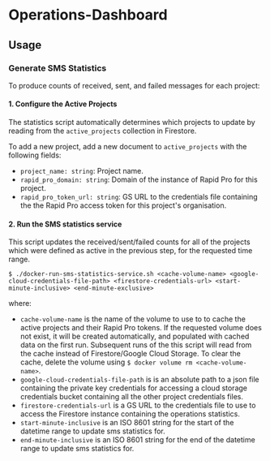 # Operations-Dashboard

## Usage

### Generate SMS Statistics
To produce counts of received, sent, and failed messages for each project:

#### 1. Configure the Active Projects
The statistics script automatically determines which projects to update by reading from the `active_projects`
collection in Firestore.

To add a new project, add a new document to `active_projects` with the following fields:
- `project_name: string`: Project name.
- `rapid_pro_domain: string`: Domain of the instance of Rapid Pro for this project.
- `rapid_pro_token_url: string`: GS URL to the credentials file containing the the Rapid Pro access token for this
  project's organisation.

#### 2. Run the SMS statistics service
This script updates the received/sent/failed counts for all of the projects which were defined as active in the previous
step, for the requested time range.

```
$ ./docker-run-sms-statistics-service.sh <cache-volume-name> <google-cloud-credentials-file-path> <firestore-credentials-url> <start-minute-inclusive> <end-minute-exclusive>
```

where:
- `cache-volume-name` is the name of the volume to use to to cache the active projects and their Rapid Pro tokens.
  If the requested volume does not exist, it will be created automatically, and populated with cached data on the first
  run. Subsequent runs of the this script will read from the cache instead of Firestore/Google Cloud Storage.
  To clear the cache, delete the volume using `$ docker volume rm <cache-volume-name>`.
- `google-cloud-credentials-file-path` is is an absolute path to a json file containing the private key credentials
  for accessing a cloud storage credentials bucket containing all the other project credentials files.
- `firestore-credentials-url` is a GS URL to the credentials file to use to access the Firestore instance containing 
  the operations statistics.
- `start-minute-inclusive` is an ISO 8601 string for the start of the datetime range to update sms statistics for.
- `end-minute-inclusive` is an ISO 8601 string for the end of the datetime range to update sms statistics for.

<!--
### Generate Coda Statistics
TODO

### Visualisation
TODO?
-->
